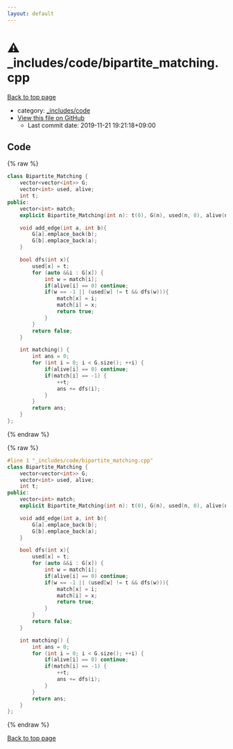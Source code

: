 ```yaml
---
layout: default
---
```


<!-- mathjax config similar to math.stackexchange -->
<script type="text/javascript" async
  src="https://cdnjs.cloudflare.com/ajax/libs/mathjax/2.7.5/MathJax.js?config=TeX-MML-AM_CHTML">
</script>
<script type="text/x-mathjax-config">
  MathJax.Hub.Config({
    TeX: { equationNumbers: { autoNumber: "AMS" }},
    tex2jax: {
      inlineMath: [ ['$','$'] ],
      processEscapes: true
    },
    "HTML-CSS": { matchFontHeight: false },
    displayAlign: "left",
    displayIndent: "2em"
  });
</script>

<script type="text/javascript" src="https://cdnjs.cloudflare.com/ajax/libs/jquery/3.4.1/jquery.min.js"></script>
<script src="https://cdn.jsdelivr.net/npm/jquery-balloon-js@1.1.2/jquery.balloon.min.js" integrity="sha256-ZEYs9VrgAeNuPvs15E39OsyOJaIkXEEt10fzxJ20+2I=" crossorigin="anonymous"></script>
<script type="text/javascript" src="../../../assets/js/copy-button.js"></script>
<link rel="stylesheet" href="../../../assets/css/copy-button.css" />


# :warning: _includes/code/bipartite_matching.cpp

<a href="../../../index.html">Back to top page</a>

* category: <a href="../../../index.html#b46effe2a00fceb0770301fd2a31d561">_includes/code</a>
* <a href="{{ site.github.repository_url }}/blob/master/_includes/code/bipartite_matching.cpp">View this file on GitHub</a>
    - Last commit date: 2019-11-21 19:21:18+09:00




## Code

<a id="unbundled"></a>
{% raw %}
```cpp
class Bipartite_Matching {
    vector<vector<int>> G;
    vector<int> used, alive;
    int t;
public:
    vector<int> match;
    explicit Bipartite_Matching(int n): t(0), G(n), used(n, 0), alive(n, -1), match(n, -1) {};

    void add_edge(int a, int b){
        G[a].emplace_back(b);
        G[b].emplace_back(a);
    }

    bool dfs(int x){
        used[x] = t;
        for (auto &&i : G[x]) {
            int w = match[i];
            if(alive[i] == 0) continue;
            if(w == -1 || (used[w] != t && dfs(w))){
                match[x] = i;
                match[i] = x;
                return true;
            }
        }
        return false;
    }

    int matching() {
        int ans = 0;
        for (int i = 0; i < G.size(); ++i) {
            if(alive[i] == 0) continue;
            if(match[i] == -1) {
                ++t;
                ans += dfs(i);
            }
        }
        return ans;
    }
};
```
{% endraw %}

<a id="bundled"></a>
{% raw %}
```cpp
#line 1 "_includes/code/bipartite_matching.cpp"
class Bipartite_Matching {
    vector<vector<int>> G;
    vector<int> used, alive;
    int t;
public:
    vector<int> match;
    explicit Bipartite_Matching(int n): t(0), G(n), used(n, 0), alive(n, -1), match(n, -1) {};

    void add_edge(int a, int b){
        G[a].emplace_back(b);
        G[b].emplace_back(a);
    }

    bool dfs(int x){
        used[x] = t;
        for (auto &&i : G[x]) {
            int w = match[i];
            if(alive[i] == 0) continue;
            if(w == -1 || (used[w] != t && dfs(w))){
                match[x] = i;
                match[i] = x;
                return true;
            }
        }
        return false;
    }

    int matching() {
        int ans = 0;
        for (int i = 0; i < G.size(); ++i) {
            if(alive[i] == 0) continue;
            if(match[i] == -1) {
                ++t;
                ans += dfs(i);
            }
        }
        return ans;
    }
};

```
{% endraw %}

<a href="../../../index.html">Back to top page</a>

